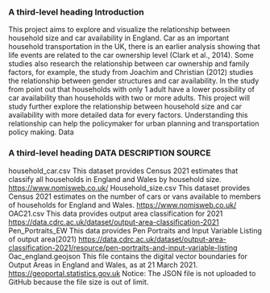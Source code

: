 ### A third-level heading Introduction
This project aims to explore and visualize the relationship between household size and car availability in England. Car as an important household transportation in the UK, there is an earlier analysis showing that life events are related to the car ownership level (Clark et al., 2014). Some studies also research the relationship between car ownership and family factors, for example, the study from Joachim and Christian (2012) studies the relationship between gender structures and car availability. In the study from point out that households with only 1 adult have a lower possibility of car availability than households with two or more adults. This project will study further explore the relationship between household size and car availability with more detailed data for every factors. Understanding this relationship can help the policymaker for urban planning and transportation policy making.
Data
### A third-level heading DATA	DESCRIPTION	SOURCE
household_car.csv	This dataset provides Census 2021 estimates that classify all households in England and Wales by household size.	https://www.nomisweb.co.uk/
Household_size.csv	This dataset provides Census 2021 estimates on the number of cars or vans available to members of households for England and Wales.	https://www.nomisweb.co.uk/
OAC21.csv	This data provides output area classification for 2021	https://data.cdrc.ac.uk/dataset/output-area-classification-2021
Pen_Portraits_EW	This data provides Pen Portraits and Input Variable Listing of output area(2021)	https://data.cdrc.ac.uk/dataset/output-area-classification-2021/resource/pen-portraits-and-input-variable-listing
Oac_england.geojson	This file contains the digital vector boundaries for Output Areas in England and Wales, as at 21 March 2021.	https://geoportal.statistics.gov.uk
Notice: The JSON file is not uploaded to GitHub because the file size is out of limit.
